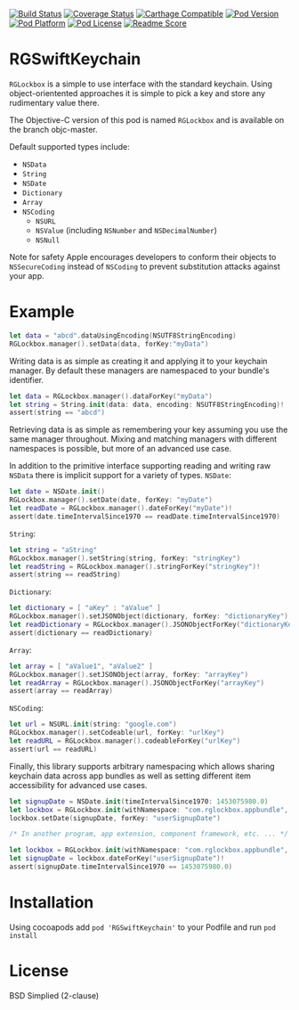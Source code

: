 [![Build Status](https://travis-ci.org/rdignard08/RGLockbox.svg?branch=swift-master)](https://travis-ci.org/rdignard08/RGLockbox)
[![Coverage Status](https://codecov.io/github/rdignard08/RGLockbox/coverage.svg?branch=objc-master)](https://codecov.io/github/rdignard08/RGLockbox?branch=objc-master)
[![Carthage Compatible](https://img.shields.io/badge/Carthage-compatible-4BC51D.svg?style=flat)](https://github.com/rdignard08/RGLockbox)
[![Pod Version](https://img.shields.io/cocoapods/v/RGSwiftKeychain.svg)](https://cocoapods.org/pods/RGSwiftKeychain)
[![Pod Platform](http://img.shields.io/cocoapods/p/RGSwiftKeychain.svg?style=flat)](http://cocoadocs.org/docsets/RGLockbox/)
[![Pod License](http://img.shields.io/cocoapods/l/RGSwiftKeychain.svg?style=flat)](https://github.com/rdignard08/RGLockbox/blob/swift-master/LICENSE)
[![Readme Score](http://readme-score-api.herokuapp.com/score.svg?url=rdignard08/rglockbox)](http://clayallsopp.github.io/readme-score?url=rdignard08/rglockbox)

RGSwiftKeychain
=======
`RGLockbox` is a simple to use interface with the standard keychain.  Using object-orientented approaches it is simple to pick a key and store any rudimentary value there.

The Objective-C version of this pod is named `RGLockbox` and is available on the branch objc-master.

Default supported types include:
- `NSData`
- `String`
- `NSDate`
- `Dictionary`
- `Array`
- `NSCoding`
  - `NSURL`
  - `NSValue` (including `NSNumber` and `NSDecimalNumber`)
  - `NSNull`

Note for safety Apple encourages developers to conform their objects to `NSSecureCoding` instead of `NSCoding` to prevent substitution attacks against your app.

Example
=======
```swift
let data = "abcd".dataUsingEncoding(NSUTF8StringEncoding)
RGLockbox.manager().setData(data, forKey:"myData")
```
Writing data is as simple as creating it and applying it to your keychain manager.  By default these managers are namespaced to your bundle's identifier.

```swift 
let data = RGLockbox.manager().dataForKey("myData")
let string = String.init(data: data, encoding: NSUTF8StringEncoding)!
assert(string == "abcd")
```
Retrieving data is as simple as remembering your key assuming you use the same manager throughout.  Mixing and matching managers with different namespaces is possible, but more of an advanced use case.

In addition to the primitive interface supporting reading and writing raw `NSData` there is implicit support for a variety of types.
`NSDate`:
```swift
let date = NSDate.init()
RGLockbox.manager().setDate(date, forKey: "myDate")
let readDate = RGLockbox.manager().dateForKey("myDate")!
assert(date.timeIntervalSince1970 == readDate.timeIntervalSince1970)
```
`String`:
```swift
let string = "aString"
RGLockbox.manager().setString(string, forKey: "stringKey")
let readString = RGLockbox.manager().stringForKey("stringKey")!
assert(string == readString)
```
`Dictionary`:
```swift
let dictionary = [ "aKey" : "aValue" ]
RGLockbox.manager().setJSONObject(dictionary, forKey: "dictionaryKey")
let readDictionary = RGLockbox.manager().JSONObjectForKey("dictionaryKey")
assert(dictionary == readDictionary)
```
`Array`:
```swift
let array = [ "aValue1", "aValue2" ]
RGLockbox.manager().setJSONObject(array, forKey: "arrayKey")
let readArray = RGLockbox.manager().JSONObjectForKey("arrayKey")
assert(array == readArray)
```
`NSCoding`:
```swift
let url = NSURL.init(string: "google.com")
RGLockbox.manager().setCodeable(url, forKey: "urlKey")
let readURL = RGLockbox.manager().codeableForKey("urlKey")
assert(url == readURL)
```

Finally, this library supports arbitrary namespacing which allows sharing keychain data across app bundles as well as setting different item accessibility for advanced use cases.
```swift
let signupDate = NSDate.init(timeIntervalSince1970: 1453075980.0)
let lockbox = RGLockbox.init(withNamespace: "com.rglockbox.appbundle", accessibility: kSecAttrAccessibleAlways)
lockbox.setDate(signupDate, forKey: "userSignupDate")

/* In another program, app extension, component framework, etc. ... */

let lockbox = RGLockbox.init(withNamespace: "com.rglockbox.appbundle", accessibility: kSecAttrAccessibleAlways)
let signupDate = lockbox.dateForKey("userSignupDate")!
assert(signupDate.timeIntervalSince1970 == 1453075980.0)
```

Installation
=======
Using cocoapods add `pod 'RGSwiftKeychain'` to your Podfile and run `pod install`

License
=======
BSD Simplied (2-clause)
